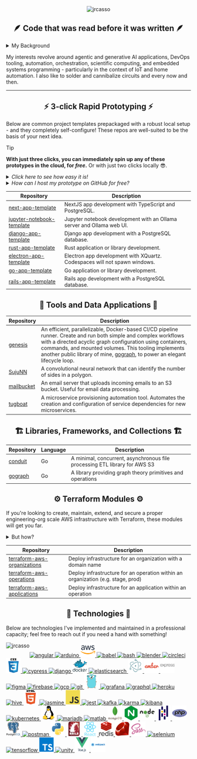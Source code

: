 <div style="text-align: center;">
<img src="https://github-profile-trophy.vercel.app/?username=jrcasso&theme=dracula&rank=SECRET,S,A,AA,AAA" alt="jrcasso" />
</div>
<div style="text-align: center;">
<h2>🪶 Code that was read before it was written 🪶</h2>
</div>
<details>

<summary>My Background</summary>
I started creating software in 2010 as a naive sophomore in high school, full of hope for the possibilities technology offered for the future. Armed with a shitty laptop and a cursory knowledge of C++, I began my tour of duty in the deepest trenches of despair: Windows Forms applications 🤡 Now, a decade and a half later, I have learned much and applied better. Welcome to the show.
</details>

My interests revolve around agentic and generative AI applications, DevOps tooling, automation, orchestration, scientific computing, and embedded systems programming - particularly in the context of IoT and home automation. I also like to solder and cannibalize circuits and every now and then.

---
<div style="text-align: center;">

<h2>⚡️ 3-click Rapid Prototyping ⚡️</h2>
</div>


Below are common project templates prepackaged with a robust local setup - and they completely self-configure! These repos are well-suited to be the basis of your next idea.

> [!TIP]
> **With just three clicks, you can immediately spin up any of these prototypes in the cloud, for *free*.** Or with just two clicks locally 😎.
>
> <details>
> <summary><i>Click here to see how easy it is!</i></summary><br>
>
> ![Codespace gif](./assets/codespaces.gif)
> </details>
> <details>
> <summary><i>How can I host my prototype on GitHub for free?</i></summary><br />
> All of these templates are GitHub Codespaces compatible - *and you receive free GitHub Codespace time!* They can also spin up in *just **two** clicks* using Docker if you want to develop locally. You could even spin these up in Codespaces from your phone, if you were so bold.
> </details>

| Repository                 | Description |
| - | - |
| [next-app-template](https://github.com/jrcasso/next-app-template)    | NextJS app development with TypeScript and PostgreSQL. |
| [jupyter-notebook-template](https://github.com/jrcasso/jupyter-notebook-template)    | Jupyter notebook development with an Ollama server and Ollama web UI. |
| [django-app-template](https://github.com/jrcasso/django-app-template)    | Django app development with a PostgreSQL database.|
| [rust-app-template](https://github.com/jrcasso/rust-app-template)    | Rust application or library development.|
| [electron-app-template](https://github.com/jrcasso/electron-app-template)    | Electron app development with XQuartz. Codespaces will not spawn windows. |
| [go-app-template](https://github.com/jrcasso/go-app-template)    | Go application or library development. |
| [rails-app-template](https://github.com/jrcasso/rails-app-template)     | Rails app development with a PostgreSQL database. |

<div style="text-align: center;">

<h2>🔧 Tools and Data Applications 🔧</h2>
</div>


| Repository                 | Description |
| ---------------------- | ----------- |
| [genesis](https://github.com/jrcasso/genesis)    | An efficient, parallelizable, Docker-based CI/CD pipeline runner. Create and run both simple and complex workflows with a directed acyclic graph configuration using containers, commands, and mounted volumes. This tooling implements another public library of mine, [gograph](https://github.com/jrcasso/gograph), to power an elegant lifecycle loop.|
| [SujuNN](https://github.com/jrcasso/SujuNN)     | A convolutional neural network that can identify the number of sides in a polygon. |
| [mailbucket](https://github.com/jrcasso/mailbucket)     | An email server that uploads incoming emails to an S3 bucket. Useful for email data processing. |
| [tugboat](https://github.com/jrcasso/tugboat)    | A microservice provisioning automation tool. Automates the creation and configuration of service dependencies for new microservices. |

<div style="text-align: center;">

<h2>🏗️ Libraries, Frameworks, and Collections 🏗️</h2>
</div>

| Repository | Language | Description |
|-|-|-|
| [conduit](https://github.com/jrcasso/conduit) | Go | A minimal, concurrent, asynchronous file processing ETL library for AWS S3 |
| [gograph](https://github.com/jrcasso/gograph) | Go | A library providing graph theory primitives and operations |
<div style="text-align: center;">

<h2>⚙️ Terraform Modules ⚙️</h2>
</div>


If you're looking to create, maintain, extend, and secure a proper engineering-org scale AWS infrastructure with Terraform, these modules will get you far.

<details>

<summary>But how?</summary>

These modules follow a DNS zone strategy as devised [here](https://github.com/jrcasso/mean-demo/issues/50), and implement ingress domains with a maintainable, extensible, and practical strategy for service-based application architectures. Essentially, an organization is tied to a domain name, and there's a heirarchy of subdomains thereafter that correspond to operating environments (e.g. prod, stage). For each operating environment, services are delegated a unique subdomain (e.g. web.dev.yourdomain.com, api.prod.yourdomain.com).

Proper IP space CIDR boundaries accompany all of these logical subdivisions. This strategy ensures strict layer 3 data boundaries while optimizing network performance.<br /><br />
</details>

| Repository                 | Description |
| ---------------------- | ----------- |
| [terraform-aws-organizations](https://github.com/jrcasso/terraform-aws-organizations) | Deploy infrastructure for an organization with a domain name |
| [terraform-aws-operations](https://github.com/jrcasso/terraform-aws-operations) | Deploy infrastructure for an operation within an organization (e.g. stage, prod) |
| [terraform-aws-applications](https://github.com/jrcasso/terraform-aws-applications) | Deploy infrastructure for an application within an operation

<div style="text-align: center;">

<h2>🔬 Technologies 🔬</h2>
</div>


Below are technologies I've implemented and maintained in a professional capacity; feel free to reach out if you need a hand with something!

<p><img align="left" src="https://github-readme-stats.vercel.app/api/top-langs?username=jrcasso&hide=jupyter%20notebook,html&show_icons=true&locale=en&layout=donut&card_width&langs_count=8" alt="jrcasso" /></p>


<p align="left"> <a href="https://angular.io" target="_blank" rel="noreferrer"> <img src="https://angular.io/assets/images/logos/angular/angular.svg" alt="angular" width="40" height="40"/> </a> <a href="https://www.arduino.cc/" target="_blank" rel="noreferrer"> <img src="https://cdn.worldvectorlogo.com/logos/arduino-1.svg" alt="arduino" width="40" height="40"/> </a> <a href="https://aws.amazon.com" target="_blank" rel="noreferrer"> <img src="https://raw.githubusercontent.com/devicons/devicon/master/icons/amazonwebservices/amazonwebservices-original-wordmark.svg" alt="aws" width="40" height="40"/> </a> <a href="https://babeljs.io/" target="_blank" rel="noreferrer"> <img src="https://www.vectorlogo.zone/logos/babeljs/babeljs-icon.svg" alt="babel" width="40" height="40"/> </a> <a href="https://www.gnu.org/software/bash/" target="_blank" rel="noreferrer"> <img src="https://www.vectorlogo.zone/logos/gnu_bash/gnu_bash-icon.svg" alt="bash" width="40" height="40"/> </a> <a href="https://www.blender.org/" target="_blank" rel="noreferrer"> <img src="https://download.blender.org/branding/community/blender_community_badge_white.svg" alt="blender" width="40" height="40"/> </a> <a href="https://circleci.com" target="_blank" rel="noreferrer"> <img src="https://www.vectorlogo.zone/logos/circleci/circleci-icon.svg" alt="circleci" width="40" height="40"/> </a> <a href="https://www.w3schools.com/css/" target="_blank" rel="noreferrer"> <img src="https://raw.githubusercontent.com/devicons/devicon/master/icons/css3/css3-original-wordmark.svg" alt="css3" width="40" height="40"/> </a> <a href="https://www.cypress.io" target="_blank" rel="noreferrer"> <img src="https://raw.githubusercontent.com/simple-icons/simple-icons/6e46ec1fc23b60c8fd0d2f2ff46db82e16dbd75f/icons/cypress.svg" alt="cypress" width="40" height="40"/> </a> <a href="https://www.djangoproject.com/" target="_blank" rel="noreferrer"> <img src="https://cdn.worldvectorlogo.com/logos/django.svg" alt="django" width="40" height="40"/> </a> <a href="https://www.docker.com/" target="_blank" rel="noreferrer"> <img src="https://raw.githubusercontent.com/devicons/devicon/master/icons/docker/docker-original-wordmark.svg" alt="docker" width="40" height="40"/> </a> <a href="https://www.elastic.co" target="_blank" rel="noreferrer"> <img src="https://www.vectorlogo.zone/logos/elastic/elastic-icon.svg" alt="elasticsearch" width="40" height="40"/> </a> <a href="https://www.electronjs.org" target="_blank" rel="noreferrer"> <img src="https://raw.githubusercontent.com/devicons/devicon/master/icons/electron/electron-original.svg" alt="electron" width="40" height="40"/> </a> <a href="https://emberjs.com/" target="_blank" rel="noreferrer"> <img src="https://raw.githubusercontent.com/devicons/devicon/master/icons/ember/ember-original-wordmark.svg" alt="ember" width="40" height="40"/> </a> <a href="https://expressjs.com" target="_blank" rel="noreferrer"> <img src="https://raw.githubusercontent.com/devicons/devicon/master/icons/express/express-original-wordmark.svg" alt="express" width="40" height="40"/> </a> <a href="https://www.figma.com/" target="_blank" rel="noreferrer"> <img src="https://www.vectorlogo.zone/logos/figma/figma-icon.svg" alt="figma" width="40" height="40"/> </a> <a href="https://firebase.google.com/" target="_blank" rel="noreferrer"> <img src="https://www.vectorlogo.zone/logos/firebase/firebase-icon.svg" alt="firebase" width="40" height="40"/> </a> <a href="https://cloud.google.com" target="_blank" rel="noreferrer"> <img src="https://www.vectorlogo.zone/logos/google_cloud/google_cloud-icon.svg" alt="gcp" width="40" height="40"/> </a> <a href="https://git-scm.com/" target="_blank" rel="noreferrer"> <img src="https://www.vectorlogo.zone/logos/git-scm/git-scm-icon.svg" alt="git" width="40" height="40"/> </a> <a href="https://golang.org" target="_blank" rel="noreferrer"> <img src="https://raw.githubusercontent.com/devicons/devicon/master/icons/go/go-original.svg" alt="go" width="40" height="40"/> </a> <a href="https://grafana.com" target="_blank" rel="noreferrer"> <img src="https://www.vectorlogo.zone/logos/grafana/grafana-icon.svg" alt="grafana" width="40" height="40"/> </a> <a href="https://graphql.org" target="_blank" rel="noreferrer"> <img src="https://www.vectorlogo.zone/logos/graphql/graphql-icon.svg" alt="graphql" width="40" height="40"/> </a> <a href="https://heroku.com" target="_blank" rel="noreferrer"> <img src="https://www.vectorlogo.zone/logos/heroku/heroku-icon.svg" alt="heroku" width="40" height="40"/> </a> <a href="https://hive.apache.org/" target="_blank" rel="noreferrer"> <img src="https://www.vectorlogo.zone/logos/apache_hive/apache_hive-icon.svg" alt="hive" width="40" height="40"/> </a> <a href="https://www.w3.org/html/" target="_blank" rel="noreferrer"> <img src="https://raw.githubusercontent.com/devicons/devicon/master/icons/html5/html5-original-wordmark.svg" alt="html5" width="40" height="40"/> </a> <a href="https://jasmine.github.io/" target="_blank" rel="noreferrer"> <img src="https://www.vectorlogo.zone/logos/jasmine/jasmine-icon.svg" alt="jasmine" width="40" height="40"/> </a> <a href="https://developer.mozilla.org/en-US/docs/Web/JavaScript" target="_blank" rel="noreferrer"> <img src="https://raw.githubusercontent.com/devicons/devicon/master/icons/javascript/javascript-original.svg" alt="javascript" width="40" height="40"/> </a> <a href="https://jestjs.io" target="_blank" rel="noreferrer"> <img src="https://www.vectorlogo.zone/logos/jestjsio/jestjsio-icon.svg" alt="jest" width="40" height="40"/> </a> <a href="https://kafka.apache.org/" target="_blank" rel="noreferrer"> <img src="https://www.vectorlogo.zone/logos/apache_kafka/apache_kafka-icon.svg" alt="kafka" width="40" height="40"/> </a> <a href="https://karma-runner.github.io/latest/index.html" target="_blank" rel="noreferrer"> <img src="https://raw.githubusercontent.com/detain/svg-logos/780f25886640cef088af994181646db2f6b1a3f8/svg/karma.svg" alt="karma" width="40" height="40"/> </a> <a href="https://www.elastic.co/kibana" target="_blank" rel="noreferrer"> <img src="https://www.vectorlogo.zone/logos/elasticco_kibana/elasticco_kibana-icon.svg" alt="kibana" width="40" height="40"/> </a> <a href="https://kubernetes.io" target="_blank" rel="noreferrer"> <img src="https://www.vectorlogo.zone/logos/kubernetes/kubernetes-icon.svg" alt="kubernetes" width="40" height="40"/> </a> <a href="https://www.linux.org/" target="_blank" rel="noreferrer"> <img src="https://raw.githubusercontent.com/devicons/devicon/master/icons/linux/linux-original.svg" alt="linux" width="40" height="40"/> </a> <a href="https://mariadb.org/" target="_blank" rel="noreferrer"> <img src="https://www.vectorlogo.zone/logos/mariadb/mariadb-icon.svg" alt="mariadb" width="40" height="40"/> </a> <a href="https://www.mathworks.com/" target="_blank" rel="noreferrer"> <img src="https://upload.wikimedia.org/wikipedia/commons/2/21/Matlab_Logo.png" alt="matlab" width="40" height="40"/> </a> <a href="https://www.mongodb.com/" target="_blank" rel="noreferrer"> <img src="https://raw.githubusercontent.com/devicons/devicon/master/icons/mongodb/mongodb-original-wordmark.svg" alt="mongodb" width="40" height="40"/> </a> <a href="https://www.nginx.com" target="_blank" rel="noreferrer"> <img src="https://raw.githubusercontent.com/devicons/devicon/master/icons/nginx/nginx-original.svg" alt="nginx" width="40" height="40"/> </a> <a href="https://nodejs.org" target="_blank" rel="noreferrer"> <img src="https://raw.githubusercontent.com/devicons/devicon/master/icons/nodejs/nodejs-original-wordmark.svg" alt="nodejs" width="40" height="40"/> </a> <a href="https://pandas.pydata.org/" target="_blank" rel="noreferrer"> <img src="https://raw.githubusercontent.com/devicons/devicon/2ae2a900d2f041da66e950e4d48052658d850630/icons/pandas/pandas-original.svg" alt="pandas" width="40" height="40"/> </a> <a href="https://www.php.net" target="_blank" rel="noreferrer"> <img src="https://raw.githubusercontent.com/devicons/devicon/master/icons/php/php-original.svg" alt="php" width="40" height="40"/> </a> <a href="https://www.postgresql.org" target="_blank" rel="noreferrer"> <img src="https://raw.githubusercontent.com/devicons/devicon/master/icons/postgresql/postgresql-original-wordmark.svg" alt="postgresql" width="40" height="40"/> </a> <a href="https://postman.com" target="_blank" rel="noreferrer"> <img src="https://www.vectorlogo.zone/logos/getpostman/getpostman-icon.svg" alt="postman" width="40" height="40"/> </a> <a href="https://www.python.org" target="_blank" rel="noreferrer"> <img src="https://raw.githubusercontent.com/devicons/devicon/master/icons/python/python-original.svg" alt="python" width="40" height="40"/> </a> <a href="https://rubyonrails.org" target="_blank" rel="noreferrer"> <img src="https://raw.githubusercontent.com/devicons/devicon/master/icons/rails/rails-original-wordmark.svg" alt="rails" width="40" height="40"/> </a> <a href="https://reactjs.org/" target="_blank" rel="noreferrer"> <img src="https://raw.githubusercontent.com/devicons/devicon/master/icons/react/react-original-wordmark.svg" alt="react" width="40" height="40"/> </a> <a href="https://redis.io" target="_blank" rel="noreferrer"> <img src="https://raw.githubusercontent.com/devicons/devicon/master/icons/redis/redis-original-wordmark.svg" alt="redis" width="40" height="40"/> </a> <a href="https://www.ruby-lang.org/en/" target="_blank" rel="noreferrer"> <img src="https://raw.githubusercontent.com/devicons/devicon/master/icons/ruby/ruby-original.svg" alt="ruby" width="40" height="40"/> </a> <a href="https://sass-lang.com" target="_blank" rel="noreferrer"> <img src="https://raw.githubusercontent.com/devicons/devicon/master/icons/sass/sass-original.svg" alt="sass" width="40" height="40"/> </a> <a href="https://www.selenium.dev" target="_blank" rel="noreferrer"> <img src="https://raw.githubusercontent.com/detain/svg-logos/780f25886640cef088af994181646db2f6b1a3f8/svg/selenium-logo.svg" alt="selenium" width="40" height="40"/> </a> <a href="https://www.tensorflow.org" target="_blank" rel="noreferrer"> <img src="https://www.vectorlogo.zone/logos/tensorflow/tensorflow-icon.svg" alt="tensorflow" width="40" height="40"/> </a> <a href="https://www.typescriptlang.org/" target="_blank" rel="noreferrer"> <img src="https://raw.githubusercontent.com/devicons/devicon/master/icons/typescript/typescript-original.svg" alt="typescript" width="40" height="40"/> </a> <a href="https://unity.com/" target="_blank" rel="noreferrer"> <img src="https://www.vectorlogo.zone/logos/unity3d/unity3d-icon.svg" alt="unity" width="40" height="40"/> </a> <a href="https://vuejs.org/" target="_blank" rel="noreferrer"> <img src="https://raw.githubusercontent.com/devicons/devicon/master/icons/vuejs/vuejs-original-wordmark.svg" alt="vuejs" width="40" height="40"/> </a> <a href="https://webpack.js.org" target="_blank" rel="noreferrer"> <img src="https://raw.githubusercontent.com/devicons/devicon/d00d0969292a6569d45b06d3f350f463a0107b0d/icons/webpack/webpack-original-wordmark.svg" alt="webpack" width="40" height="40"/> </a> </p>
